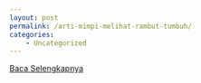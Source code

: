 ```yaml
---
layout: post
permalink: /arti-mimpi-melihat-rambut-tumbuh/
categories:
    - Uncategorized
---
```


[Baca Selengkapnya](/05)